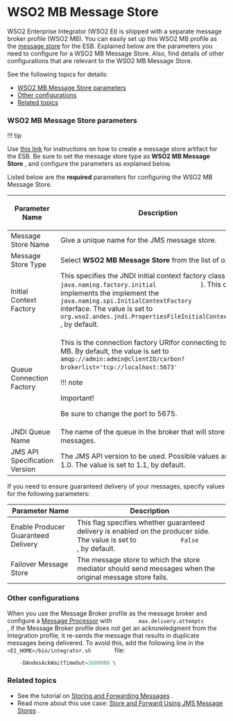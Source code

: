 # WSO2 MB Message Store

WSO2 Enterprise Integrator (WSO2 EI) is shipped with a separate message
broker profile (WSO2 MB). You can easily set up this WSO2 MB profile as
the [message store](_Message_Stores_) for the ESB. Explained below are
the parameters you need to configure for a WSO2 MB Message Store. Also,
find details of other configurations that are relevant to the WSO2 MB
Message Store.

See the following topics for details:

-   [WSO2 MB Message Store
    parameters](#WSO2MBMessageStore-WSO2MBMessageStoreparameters)
-   [Other configurations](#WSO2MBMessageStore-Otherconfigurations)
-   [Related topics](#WSO2MBMessageStore-Relatedtopics)

### WSO2 MB Message Store parameters

!!! tip

Use [this link](_Creating_a_Message_Store_) for instructions on how to
create a message store artifact for the ESB. Be sure to set the message
store type as **WSO2 MB Message Store** , and configure the parameters
as explained below.


Listed below are the **required** parameters for configuring the WSO2 MB
Message Store.

<table>
<thead>
<tr class="header">
<th><p>Parameter Name</p></th>
<th><p>Description</p></th>
</tr>
</thead>
<tbody>
<tr class="odd">
<td>Message Store Name</td>
<td>Give a unique name for the JMS message store.</td>
</tr>
<tr class="even">
<td>Message Store Type</td>
<td>Select <strong>WSO2 MB Message Store</strong> from the list of options.</td>
</tr>
<tr class="odd">
<td>Initial Context Factory</td>
<td>This specifies the JNDI initial context factory class ( <code>             java.naming.factory.initial            </code> ). This class implements the implement the <code>             java.naming.spi.InitialContextFactory            </code> interface. The value is set to <code>             org.wso2.andes.jndi.PropertiesFileInitialContextFactory            </code> , by default.</td>
</tr>
<tr class="even">
<td>Queue Connection Factory</td>
<td><div class="content-wrapper">
<p>This is the connection factory URlfor connecting to WSO2 MB. By default, the value is set to <code>               amqp://admin:admin@clientID/carbon?brokerlist='tcp://localhost:5673'              </code> .</p>
!!! note
<p>Important!</p>
<p>Be sure to change the port to 5675.</p>

</div></td>
</tr>
<tr class="odd">
<td>JNDI Queue Name</td>
<td>The name of the queue in the broker that will store messages.</td>
</tr>
<tr class="even">
<td>JMS API Specification Version</td>
<td>The JMS API version to be used. Possible values are 1.1 or 1.0. The value is set to 1.1, by default.</td>
</tr>
</tbody>
</table>

If you need to ensure guaranteed delivery of your messages, specify
values for the following parameters:

| Parameter Name                      | Description                                                                                                                                         |
|-------------------------------------|-----------------------------------------------------------------------------------------------------------------------------------------------------|
| Enable Producer Guaranteed Delivery | This flag specifies whether guaranteed delivery is enabled on the producer side. The value is set to `             False            ` , by default. |
| Failover Message Store              | The message store to which the store mediator should send messages when the original message store fails.                                           |

### Other configurations

When you use the Message Broker profile as the message broker and
configure a [Message Processor](_Message_Processors_) with
`         max.delivery.attempts        ` , if the Message Broker profile
does not get an acknowledgment from the Integration profile, it re-sends
the message that results in duplicate messages being delivered. To avoid
this, add the following line in the
`         <EI_HOME>/bin/integrator.sh        ` file:

``` java
    -DAndesAckWaitTimeOut=3600000 \
```

### Related topics

-   See the tutorial on [Storing and Forwarding
    Messages](https://docs.wso2.com/display/EI650/Storing+and+Forwarding+Messages)
    .
-   Read more about this use case: [Store and Forward Using JMS Message
    Stores](https://docs.wso2.com/display/EI650/Store+and+Forward+Using+JMS+Message+Stores)
    .
